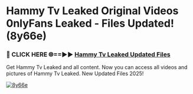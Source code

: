 # Hammy Tv Leaked Original Videos 0nlyFans Leaked - Files Updated! (8y66e)

<h3>🔴 CLICK HERE 🌐==►► <a href="https://wtach.club/leakvideo/" rel="nofollow">Hammy Tv Leaked Updated Files</a></h3>

Get Hammy Tv Leaked and all content. Now you can access all videos and pictures of Hammy Tv Leaked. New Updated Files 2025!

[![8y66e](https://i.imgur.com/PQ7UWWw.gif)](https://wtach.club/leakvideo/)
